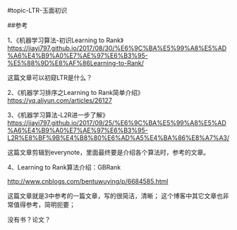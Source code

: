 #topic-LTR-玉面初识





##参考

1、《机器学习算法-初识Learning to Rank》https://jiayi797.github.io/2017/08/30/%E6%9C%BA%E5%99%A8%E5%AD%A6%E4%B9%A0%E7%AE%97%E6%B3%95-%E5%88%9D%E8%AF%86Learning-to-Rank/

这篇文章可以初窥LTR是什么？

2、《机器学习排序之Learning to Rank简单介绍》
https://yq.aliyun.com/articles/26127



3、《机器学习算法-L2R进一步了解》
https://jiayi797.github.io/2017/09/25/%E6%9C%BA%E5%99%A8%E5%AD%A6%E4%B9%A0%E7%AE%97%E6%B3%95-L2R%E8%BF%9B%E4%B8%80%E6%AD%A5%E4%BA%86%E8%A7%A3/

这篇文章剪辑到everynote，里面最终要是介绍各个算法时，参考的文章。

4、Learning to Rank算法介绍：GBRank

http://www.cnblogs.com/bentuwuying/p/6684585.html

这篇文章就是3中参考的一篇文章，写的很简洁，清晰；
这个博客中其它文章也非常值得参考，简明扼要；




没有书？论文？